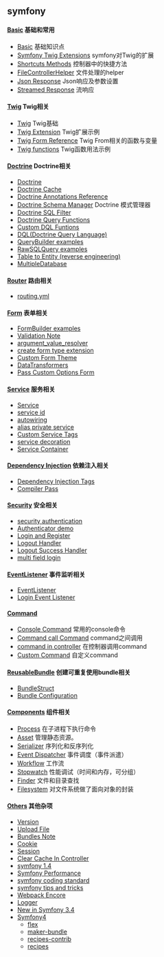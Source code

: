 ## symfony
#### [Basic](Basic/README.md) 基础和常用
- [Basic](Basic/Basic.md) 基础知识点
- [Symfony Twig Extensions](Basic/SymfonyTwigExtensions.md) symfony对Twig的扩展
- [Shortcuts Methods](Basic/ShortcutsMethods.md) 控制器中的快捷方法
- [FileControllerHelper](Basic/FileControllerHelper.md) 文件处理的helper
- [Json Response](Basic/JsonResponse.md) Json响应及参数设置
- [Streamed Response](Basic/StreamedResponse.md) 流响应
#### [Twig](Twig/README.md) Twig相关
- [Twig](Twig/Twig.md) Twig基础
- [Twig Extension](Twig/TwigExtension.md) Twig扩展示例
- [Twig Form Reference](Twig/TwigFormReference.md) Twig From相关的函数与变量
- [Twig functions](Twig/functions.md) Twig函数用法示例
#### [Doctrine](Doctrine/README.md) Doctrine相关
- [Doctrine](Doctrine/Doctrine.md)
- [Doctrine Cache](Doctrine/DoctrineCache.md)
- [Doctrine Annotations Reference](Doctrine/DoctrineAnnotationsReference.md)
- [Doctrine Schema Manager](Doctrine/DoctrineSchemaManager.md) Doctrine 模式管理器
- [Doctrine SQL Filter](Doctrine/SQLFilter.md)
- [Doctrine Query Functions](Doctrine/DoctrineQueryFunctions.md)
- [Custom DQL Funtions](Doctrine/CustomDQLFunctions.md)
- [DQL(Doctrine Query Language)](Doctrine/DQL.md)
- [QueryBuilder examples](Doctrine/QueryBuilder.md "QueryBuilder")
- [RawSQLQuery examples](Doctrine/RawSQLQuery.md "RawSQLQuery") 
- [Table to Entity (reverse engineering)](Doctrine/TableToEntity.md)
- [MultipleDatabase](Doctrine/MultipleDatabase.md)
#### [Router](Router/README.md) 路由相关
- [routing.yml](Router/routing.yml.md)
#### [Form](Form/README.md) 表单相关
- [FormBuilder examples](Form/FormBuilder.md "FormBuilder")
- [Validation Note](Form/Validation.md)  
- [argument_value_resolver](Form/argument_value_resolver.md)
- [create form type extension](Form/create_form_type_extension.md)
- [Custom Form Theme](Form/CustomFormTheme.md)
- [DataTransformers](Form/DataTransformers.md)
- [Pass Custom Options Form](Form/PassCustomOptionsForm.md)
#### [Service](Service/README.md) 服务相关
- [Service](Service/Service.md)
- [service id](Service/Service_id.md)
- [autowiring](Service/autowiring.md)
- [alias private service](Service/alias_private_service.md)
- [Custom Service Tags](Service/CustomServiceTags.md)
- [service decoration](Service/service_decoration.md)
- [Service Container](Service/ServiceContainer.md)
#### [Dependency Injection](DependencyInjection/REAMDE.md) 依赖注入相关
- [Dependency Injection Tags](DependencyInjection/DependencyInjectionTags.md)
- [Compiler Pass](DependencyInjection/CompilerPass.md)
#### [Security](Security/README.md) 安全相关
- [security authentication](DependencyInjection/security-authentication.md)
- [Authenticator demo](DependencyInjection/Authenticator-demo.md)
- [Login and Register](DependencyInjection/LoginAndRegister.md)
- [Logout Handler](DependencyInjection/LogoutHandler.md)
- [Logout Success Handler](DependencyInjection/LogoutSuccessHandler.md)
- [multi field login](DependencyInjection/multi-field-login.md)
#### [EventListener](EventListener/README.md) 事件监听相关
- [EventListener](EventListener/EventListener.md)
- [Login Event Listener](EventListener/LoginListener.md)
#### [Command](Command/README.md)
- [Console Command](Command/Console.md) 常用的console命令
- [Command call Command](Command/CommandCallCommand.md) command之间调用
- [command in controller](Command/command_in_controller.md) 在控制器调用command
- [Custom Command](Command/CustomCommand.md) 自定义command
#### [ReusableBundle](ReusableBundle/REAMDE.md) 创建可重复使用bundle相关
- [BundleStruct](ReusableBundle/BundleStruct.md)
- [Bundle Configuration](ReusableBundle/BundleConfiguration.md)
#### [Components](Components/README.md) 组件相关
- [Process](Components/Process.md) 在子进程下执行命令
- [Asset](Components/Asset.md) 管理静态资源。 
- [Serializer](Components/Serializer.md) 序列化和反序列化
- [Event Dispatcher](Components/EventDispatcher.md) 事件调度（事件派遣）
- [Workflow](Components/Workflow.md) 工作流
- [Stopwatch](Components/Stopwatch.md) 性能调试（时间和内存，可分组）
- [Finder](Components/Finder.md) 文件和目录查找
- [Filesystem](Components/Filesystem.md) 对文件系统做了面向对象的封装
#### [Others](Others/README.md) 其他杂项
- [Version](Version.md)
- [Upload File](UploadFile.md)
- [Bundles Note](Bundles-Note/README.md) 
- [Cookie](cookie.md)
- [Session](session.md)
- [Clear Cache In Controller](ClearCacheInController.md)
- [symfony 1.4](symfony1.4.md)
- [Symfony Performance](symfony-performance.md)
- [symfony coding standard](symfony-coding-standard.md)
- [symfony tips and tricks](symfony-tips-and-tricks.md)
- [Webpack Encore](WebpackEncore.md)
- [Logger](Logger.md)
- [New in Symfony 3.4](NewInSymfony3.4/README.md)
- [Symfony4](Symfony4/README.md)
	- [flex](Symfony4/flex.md)
	- [maker-bundle](Symfony4/maker-bundle.md)
	- [recipes-contrib](Symfony4/recipes-contrib.md)
	- [recipes](Symfony4/recipes.md)